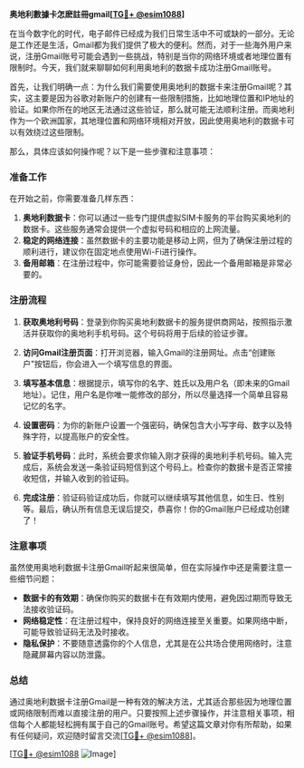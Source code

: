 **奥地利數據卡怎麽註冊gmail[[TG💪+ @esim1088](https://t.me/s/esim1088)]**

在当今数字化的时代，电子邮件已经成为我们日常生活中不可或缺的一部分。无论是工作还是生活，Gmail都为我们提供了极大的便利。然而，对于一些海外用户来说，注册Gmail账号可能会遇到一些挑战，特别是当你的网络环境或者地理位置有限制时。今天，我们就来聊聊如何利用奥地利的数据卡成功注册Gmail账号。

首先，让我们明确一点：为什么我们需要使用奥地利的数据卡来注册Gmail呢？其实，这主要是因为谷歌对新账户的创建有一些限制措施，比如地理位置和IP地址的验证。如果你所在的地区无法通过这些验证，那么就可能无法顺利注册。而奥地利作为一个欧洲国家，其地理位置和网络环境相对开放，因此使用奥地利的数据卡可以有效绕过这些限制。

那么，具体应该如何操作呢？以下是一些步骤和注意事项：

### 准备工作

在开始之前，你需要准备几样东西：
1. **奥地利数据卡**：你可以通过一些专门提供虚拟SIM卡服务的平台购买奥地利的数据卡。这些服务通常会提供一个虚拟号码和相应的上网流量。
2. **稳定的网络连接**：虽然数据卡的主要功能是移动上网，但为了确保注册过程的顺利进行，建议你在固定地点使用Wi-Fi进行操作。
3. **备用邮箱**：在注册过程中，你可能需要验证身份，因此一个备用邮箱是非常必要的。

### 注册流程

1. **获取奥地利号码**：登录到你购买奥地利数据卡的服务提供商网站，按照指示激活并获取你的奥地利手机号码。这个号码将用于后续的验证步骤。
   
2. **访问Gmail注册页面**：打开浏览器，输入Gmail的注册网址。点击“创建账户”按钮后，你会进入一个填写信息的界面。

3. **填写基本信息**：根据提示，填写你的名字、姓氏以及用户名（即未来的Gmail地址）。记住，用户名是你唯一能修改的部分，所以尽量选择一个简单且容易记忆的名字。

4. **设置密码**：为你的新账户设置一个强密码，确保包含大小写字母、数字以及特殊字符，以提高账户的安全性。

5. **验证手机号码**：此时，系统会要求你输入刚才获得的奥地利手机号码。输入完成后，系统会发送一条验证码短信到这个号码上。检查你的数据卡是否正常接收短信，并输入收到的验证码。

6. **完成注册**：验证码验证成功后，你就可以继续填写其他信息，如生日、性别等。最后，确认所有信息无误后提交，恭喜你！你的Gmail账户已经成功创建了！

### 注意事项

虽然使用奥地利数据卡注册Gmail听起来很简单，但在实际操作中还是需要注意一些细节问题：
- **数据卡的有效期**：确保你购买的数据卡在有效期内使用，避免因过期而导致无法接收验证码。
- **网络稳定性**：在注册过程中，保持良好的网络连接至关重要。如果网络中断，可能导致验证码无法及时接收。
- **隐私保护**：不要随意透露你的个人信息，尤其是在公共场合使用网络时，注意隐藏屏幕内容以防泄露。

### 总结

通过奥地利数据卡注册Gmail是一种有效的解决方法，尤其适合那些因为地理位置或网络限制而难以直接注册的用户。只要按照上述步骤操作，并注意相关事项，相信每个人都能轻松拥有属于自己的Gmail账号。希望这篇文章对你有所帮助，如果有任何疑问，欢迎随时留言交流[[TG💪+ @esim1088](https://t.me/s/esim1088)]。

[[TG💪+ @esim1088](https://t.me/s/esim1088) ![Image](https://i.postimg.cc/4NQfJmqS/Snipaste-2025-05-13-00-14-12.png)]